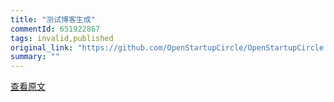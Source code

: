 ```yaml
---
title: "测试博客生成"
commentId: 651922867
tags: invalid,published
original_link: "https://github.com/OpenStartupCircle/OpenStartupCircle.github.io/issues/2"
summary: ""
---
```



    
[查看原文](https://github.com/OpenStartupCircle/OpenStartupCircle.github.io/issues/2)
    